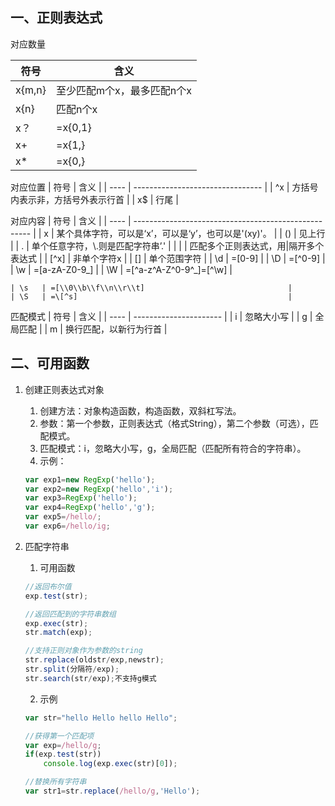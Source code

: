 
## 一、正则表达式

对应数量

| 符号   | 含义                       |
| ------ | -------------------------- |
| x{m,n} | 至少匹配m个x，最多匹配n个x |
| x{n}   | 匹配n个x                   |
| x？    | =x{0,1}                    |
| x+     | =x{1,}                     |
| x*     | =x{0,}                     |

对应位置
| 符号 | 含义                             |
| ---- | -------------------------------- |
| ^x   | 方括号内表示非，方括号外表示行首 |
| x$   | 行尾                             |

对应内容
| 符号 | 含义                                                 |
| ---- | ---------------------------------------------------- |
| x    | 某个具体字符，可以是‘x’，可以是‘y’，也可以是'(xy)'。 |
| ()   | 见上行                                               |
| .    | 单个任意字符，\\.则是匹配字符串’.'                   |
| \|   | 匹配多个正则表达式，用\|隔开多个表达式               |
| [^x] | 非单个字符x                                          |
| []   | 单个范围字符                                         |
| \d   | =[0-9]                                               |
| \D   | =[\^0-9]                                             |
| \w   | =[a-zA-Z0-9_]                                        |
| \W   | =[\^a-z\^A-Z\^0-9\^_]=[\^\w]                         |
```
| \s   | =[\\0\\b\\f\\n\\r\\t]                                |
| \S   | =\[^s]                                               |
```

匹配模式
| 符号 | 含义                   |
| ---- | ---------------------- |
| i    | 忽略大小写             |
| g    | 全局匹配               |
| m    | 换行匹配，以新行为行首 |

## 二、可用函数

1. 创建正则表达式对象

   1. 创建方法：对象构造函数，构造函数，双斜杠写法。
   2. 参数：第一个参数，正则表达式（格式String），第二个参数（可选），匹配模式。
   3. 匹配模式：i，忽略大小写，g，全局匹配（匹配所有符合的字符串）。
   4. 示例：

   ```javascript
   var exp1=new RegExp('hello');
   var exp2=new RegExp('hello','i');
   var exp3=RegExp('hello');
   var exp4=RegExp('hello','g');
   var exp5=/hello/;
   var exp6=/hello/ig;
   ```

2. 匹配字符串

   1. 可用函数

   ``` javascript
   //返回布尔值
   exp.test(str);
   
   //返回匹配到的字符串数组
   exp.exec(str);
   str.match(exp);
   
   //支持正则对象作为参数的string
   str.replace(oldstr/exp,newstr);
   str.split(分隔符/exp);
   str.search(str/exp);不支持g模式
   ```

   2. 示例
   
   ``` javascript
   var str="hello Hello hello Hello";
   
   //获得第一个匹配项
   var exp=/hello/g;
   if(exp.test(str))
       console.log(exp.exec(str)[0]);
   
   //替换所有字符串
   var str1=str.replace(/hello/g,'Hello');
   ```





